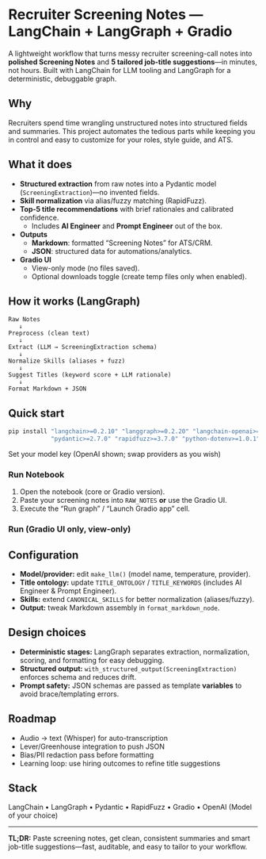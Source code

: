 # Recruiter Screening Notes — LangChain + LangGraph + Gradio

A lightweight workflow that turns messy recruiter screening-call notes into **polished Screening Notes** and **5 tailored job-title suggestions**—in minutes, not hours. Built with LangChain for LLM tooling and LangGraph for a deterministic, debuggable graph.

## Why
Recruiters spend time wrangling unstructured notes into structured fields and summaries. This project automates the tedious parts while keeping you in control and easy to customize for your roles, style guide, and ATS.

## What it does
- **Structured extraction** from raw notes into a Pydantic model (`ScreeningExtraction`)—no invented fields.
- **Skill normalization** via alias/fuzzy matching (RapidFuzz).
- **Top-5 title recommendations** with brief rationales and calibrated confidence.
  - Includes **AI Engineer** and **Prompt Engineer** out of the box.
- **Outputs**
  - **Markdown**: formatted “Screening Notes” for ATS/CRM.
  - **JSON**: structured data for automations/analytics.
- **Gradio UI**
  - View-only mode (no files saved).
  - Optional downloads toggle (create temp files only when enabled).

## How it works (LangGraph)
```
Raw Notes
   ↓
Preprocess (clean text)
   ↓
Extract (LLM → ScreeningExtraction schema)
   ↓
Normalize Skills (aliases + fuzz)
   ↓
Suggest Titles (keyword score + LLM rationale)
   ↓
Format Markdown + JSON
```

## Quick start
```bash
pip install "langchain>=0.2.10" "langgraph>=0.2.20" "langchain-openai>=0.1.20" \
            "pydantic>=2.7.0" "rapidfuzz>=3.7.0" "python-dotenv>=1.0.1" gradio>=4.44.0
```

Set your model key (OpenAI shown; swap providers as you wish)

### Run Notebook
1) Open the notebook (core or Gradio version).  
2) Paste your screening notes into `RAW_NOTES` **or** use the Gradio UI.  
3) Execute the “Run graph” / “Launch Gradio app” cell.

### Run (Gradio UI only, view-only)

## Configuration
- **Model/provider:** edit `make_llm()` (model name, temperature, provider).
- **Title ontology:** update `TITLE_ONTOLOGY` / `TITLE_KEYWORDS` (includes AI Engineer & Prompt Engineer).
- **Skills:** extend `CANONICAL_SKILLS` for better normalization (aliases/fuzzy).
- **Output:** tweak Markdown assembly in `format_markdown_node`.

## Design choices
- **Deterministic stages:** LangGraph separates extraction, normalization, scoring, and formatting for easy debugging.
- **Structured output:** `with_structured_output(ScreeningExtraction)` enforces schema and reduces drift.
- **Prompt safety:** JSON schemas are passed as template **variables** to avoid brace/templating errors.

## Roadmap
- Audio → text (Whisper) for auto-transcription  
- Lever/Greenhouse integration to push JSON  
- Bias/PII redaction pass before formatting  
- Learning loop: use hiring outcomes to refine title suggestions

## Stack
LangChain • LangGraph • Pydantic • RapidFuzz • Gradio • OpenAI (Model of your choice)

---

**TL;DR:** Paste screening notes, get clean, consistent summaries and smart job-title suggestions—fast, auditable, and easy to tailor to your workflow.
